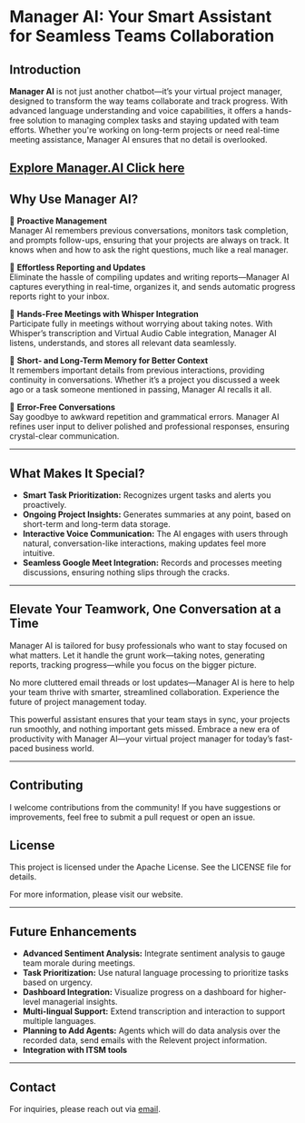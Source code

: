 # Manager AI: Your Smart Assistant for Seamless Teams Collaboration



## Introduction
**Manager AI** is not just another chatbot—it’s your virtual project manager, designed to transform the way teams collaborate and track progress. With advanced language understanding and voice capabilities, it offers a hands-free solution to managing complex tasks and staying updated with team efforts. Whether you're working on long-term projects or need real-time meeting assistance, Manager AI ensures that no detail is overlooked.

[Explore Manager.AI Click here](https://ameyasutar1.github.io/ManagerAI/)
---

## Why Use Manager AI?

🌟 **Proactive Management**  
Manager AI remembers previous conversations, monitors task completion, and prompts follow-ups, ensuring that your projects are always on track. It knows when and how to ask the right questions, much like a real manager.

🎯 **Effortless Reporting and Updates**  
Eliminate the hassle of compiling updates and writing reports—Manager AI captures everything in real-time, organizes it, and sends automatic progress reports right to your inbox.

🎤 **Hands-Free Meetings with Whisper Integration**  
Participate fully in meetings without worrying about taking notes. With Whisper’s transcription and Virtual Audio Cable integration, Manager AI listens, understands, and stores all relevant data seamlessly.

💼 **Short- and Long-Term Memory for Better Context**  
It remembers important details from previous interactions, providing continuity in conversations. Whether it’s a project you discussed a week ago or a task someone mentioned in passing, Manager AI recalls it all.

🔄 **Error-Free Conversations**  
Say goodbye to awkward repetition and grammatical errors. Manager AI refines user input to deliver polished and professional responses, ensuring crystal-clear communication.

---

## What Makes It Special?

- **Smart Task Prioritization:** Recognizes urgent tasks and alerts you proactively.
- **Ongoing Project Insights:** Generates summaries at any point, based on short-term and long-term data storage.
- **Interactive Voice Communication:** The AI engages with users through natural, conversation-like interactions, making updates feel more intuitive.
- **Seamless Google Meet Integration:** Records and processes meeting discussions, ensuring nothing slips through the cracks.

---

## Elevate Your Teamwork, One Conversation at a Time
Manager AI is tailored for busy professionals who want to stay focused on what matters. Let it handle the grunt work—taking notes, generating reports, tracking progress—while you focus on the bigger picture.

No more cluttered email threads or lost updates—Manager AI is here to help your team thrive with smarter, streamlined collaboration. Experience the future of project management today.

This powerful assistant ensures that your team stays in sync, your projects run smoothly, and nothing important gets missed. Embrace a new era of productivity with Manager AI—your virtual project manager for today’s fast-paced business world.

---

## Contributing
I welcome contributions from the community! If you have suggestions or improvements, feel free to submit a pull request or open an issue.

## License
This project is licensed under the Apache License. See the LICENSE file for details.

For more information, please visit our website.

---

## Future Enhancements

- **Advanced Sentiment Analysis:** Integrate sentiment analysis to gauge team morale during meetings.
- **Task Prioritization:** Use natural language processing to prioritize tasks based on urgency.
- **Dashboard Integration:** Visualize progress on a dashboard for higher-level managerial insights.
- **Multi-lingual Support:** Extend transcription and interaction to support multiple languages.
- **Planning to Add Agents:** Agents which will do data analysis over the recorded data, send emails with the Relevent project information.
- **Integration with ITSM tools** 

---

## Contact
For inquiries, please reach out via [email](mailto:ameyasutar1@gmail.com).

